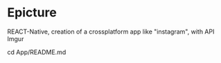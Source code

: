 # Epicture
REACT-Native, creation of a crossplatform app like "instagram", with API Imgur

cd App/README.md
